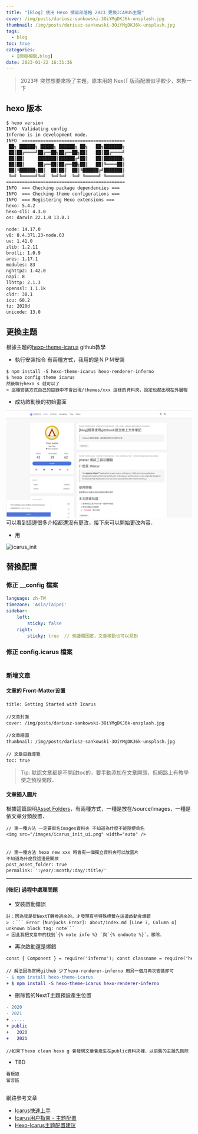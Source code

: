 ```yaml
---
title: "[Blog] 使用 Hexo 撰寫部落格 2023 更換ICARUS主題"
cover: /img/posts/dariusz-sankowski-3OiYMgDKJ6k-unsplash.jpg
thumbnail: /img/posts/dariusz-sankowski-3OiYMgDKJ6k-unsplash.jpg
tags:
  - blog
toc: true
categories:
  - [開發相關,blog]
date: 2023-01-22 16:31:36
---
```



>2023年 突然想要來換了主題，原本用的 NextT 版面配置似乎較少，來換一下



<!--more-->

## hexo 版本
```
$ hexo version
INFO  Validating config
Inferno is in development mode.
INFO  =======================================
 ██╗ ██████╗ █████╗ ██████╗ ██╗   ██╗███████╗
 ██║██╔════╝██╔══██╗██╔══██╗██║   ██║██╔════╝
 ██║██║     ███████║██████╔╝██║   ██║███████╗
 ██║██║     ██╔══██║██╔══██╗██║   ██║╚════██║
 ██║╚██████╗██║  ██║██║  ██║╚██████╔╝███████║
 ╚═╝ ╚═════╝╚═╝  ╚═╝╚═╝  ╚═╝ ╚═════╝ ╚══════╝
=============================================
INFO  === Checking package dependencies ===
INFO  === Checking theme configurations ===
INFO  === Registering Hexo extensions ===
hexo: 5.4.2
hexo-cli: 4.3.0
os: darwin 22.1.0 13.0.1

node: 14.17.0
v8: 8.4.371.23-node.63
uv: 1.41.0
zlib: 1.2.11
brotli: 1.0.9
ares: 1.17.1
modules: 83
nghttp2: 1.42.0
napi: 8
llhttp: 2.1.3
openssl: 1.1.1k
cldr: 38.1
icu: 68.2
tz: 2020d
unicode: 13.0
```

## 更換主題
根據主題的[hexo-theme-icarus](https://github.com/ppoffice/hexo-theme-icarus) github教學

- 執行安裝指令 
有兩種方式，我用的是ＮＰＭ安裝
```
$ npm install -S hexo-theme-icarus hexo-renderer-inferno
$ hexo config theme icarus
然後執行hexo s 就可以了
> 這種安裝方式自己的目錄中不會出現/themes/xxx 這樣的資料夾，設定也都出現在外層喔
```

- 成功啟動後的初始畫面


<img src="/images/icarus_init_ui.png" width="auto" />
可以看到這邊很多介紹都還沒有更改，接下來可以開始更改內容．

- 用

![icarus_init](icarus_init.png)




## 替換配置


### 修正 ＿config 檔案

```_config.yml
language: zh-TW
timezone: 'Asia/Taipei'
sidebar:
    left:
        sticky: false
    right:
        sticky: true  // 側邊欄固定，文章移動也可以見到

```

### 修正 config.icarus 檔案
```/_config.icarus.yml

```

### 新增文章
#### 文章的 Front-Matter设置

```diff
title: Getting Started with Icarus

//文章封面
cover: /img/posts/dariusz-sankowski-3OiYMgDKJ6k-unsplash.jpg 

//文章縮圖
thumbnail: /img/posts/dariusz-sankowski-3OiYMgDKJ6k-unsplash.jpg

// 文章目錄導覽
toc: true

```

>Tip: 默認文章都是不開啟toc的，要手動添加在文章開頭，但網路上有教學使之預設開啟．


#### 文章插入圖片
根據這篇說明[Asset Folders](https://hexo.io/docs/asset-folders.html)，有兩種方式，一種是放在/source/images，一種是依文章分類放置．
```插入圖片語法
// 第一種方法 一定要取名images資料夾 不知道為什麼不能隨便命名
<img src="/images/icarus_init_ui.png" width="auto" />


// 第一種方法 hexo new xxx 時會有一個獨立資料夾可以放圖片
不知道為什麼我這邊是開啟
post_asset_folder: true 
permalink: ':year/:month/:day/:title/'
```

---

#### [後記] 過程中處理問題
- 安裝啟動錯誤

```
註：因為我是從NextT轉換過來的，才發現有些特殊標籤在這邊啟動會爆錯
> ：``` Error [Nunjucks Error]: about/index.md [Line 7, Column 4] unknown block tag: note```
> 因此我把文章中的找到`{% note info %} `與`{% endnote %}`。移除．
```


- 再次啟動還是爆錯
```diff
const { Component } = require('inferno'); const classname = require('hexo-component-inferno/lib/util/classname'); const Head = require('./common/head'); const Navbar = require('./common/navbar'); const Widgets = require('./common/widgets'); const Footer = require('./common/footer'); const Scripts = require('./common/scripts'); const Search = require('./common/search'); module.exports = class extends Component { render() { const { site, config, page, helper, body } = this.props; const language = page.lang || page.language || config.language; const columnCount = Widgets.getColumnCount(config.widgets); return ; } };

// 解法因為官網github 少了hexo-renderer-inferno 用另一個月再次安裝即可
- $ npm install hexo-theme-icarus
+ $ npm install -S hexo-theme-icarus hexo-renderer-inferno
```


- 刪除舊的NextT主題預設產生位置

```diff
- 2020
- 2021
+ .....
+ public
+   2020
+   2021

//如果下hexo clean hexo g 會發現文章會產生在public資料夾裡，以前舊的主題先刪除
```



- TBD
```
看板娘
留言區


```


 網路參考文章
- [Icarus快速上手](https://ppoffice.github.io/hexo-theme-icarus/uncategorized/icarus%E5%BF%AB%E9%80%9F%E4%B8%8A%E6%89%8B/)
- [Icarus用户指南 - 主题配置](http://ppoffice.github.io/hexo-theme-icarus/Configuration/icarus%E7%94%A8%E6%88%B7%E6%8C%87%E5%8D%97-%E4%B8%BB%E9%A2%98%E9%85%8D%E7%BD%AE/#%E9%A1%B5%E8%84%9A)
- [Hexo-Icarus主题配置建议](https://blog.andycen.com/2020/03/07/Hexo-Icarus%E4%B8%BB%E9%A2%98%E9%85%8D%E7%BD%AE%E5%BB%BA%E8%AE%AE/)
